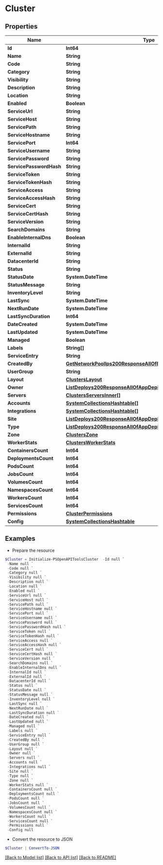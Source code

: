 # Cluster
## Properties

Name | Type | Description | Notes
------------ | ------------- | ------------- | -------------
**Id** | **Int64** |  | [optional] 
**Name** | **String** |  | [optional] 
**Code** | **String** |  | [optional] 
**Category** | **String** |  | [optional] 
**Visibility** | **String** |  | [optional] 
**Description** | **String** |  | [optional] 
**Location** | **String** |  | [optional] 
**Enabled** | **Boolean** |  | [optional] 
**ServiceUrl** | **String** |  | [optional] 
**ServiceHost** | **String** |  | [optional] 
**ServicePath** | **String** |  | [optional] 
**ServiceHostname** | **String** |  | [optional] 
**ServicePort** | **Int64** |  | [optional] 
**ServiceUsername** | **String** |  | [optional] 
**ServicePassword** | **String** |  | [optional] 
**ServicePasswordHash** | **String** |  | [optional] 
**ServiceToken** | **String** |  | [optional] 
**ServiceTokenHash** | **String** |  | [optional] 
**ServiceAccess** | **String** |  | [optional] 
**ServiceAccessHash** | **String** |  | [optional] 
**ServiceCert** | **String** |  | [optional] 
**ServiceCertHash** | **String** |  | [optional] 
**ServiceVersion** | **String** |  | [optional] 
**SearchDomains** | **String** |  | [optional] 
**EnableInternalDns** | **Boolean** |  | [optional] 
**InternalId** | **String** |  | [optional] 
**ExternalId** | **String** |  | [optional] 
**DatacenterId** | **String** |  | [optional] 
**Status** | **String** |  | [optional] 
**StatusDate** | **System.DateTime** |  | [optional] 
**StatusMessage** | **String** |  | [optional] 
**InventoryLevel** | **String** |  | [optional] 
**LastSync** | **System.DateTime** |  | [optional] 
**NextRunDate** | **System.DateTime** |  | [optional] 
**LastSyncDuration** | **Int64** |  | [optional] 
**DateCreated** | **System.DateTime** |  | [optional] 
**LastUpdated** | **System.DateTime** |  | [optional] 
**Managed** | **Boolean** |  | [optional] 
**Labels** | **String[]** |  | [optional] 
**ServiceEntry** | **String** |  | [optional] 
**CreatedBy** | [**GetNetworkPoolIps200ResponseAllOfNetworkPoolIpsInnerCreatedBy**](GetNetworkPoolIps200ResponseAllOfNetworkPoolIpsInnerCreatedBy.md) |  | [optional] 
**UserGroup** | **String** |  | [optional] 
**Layout** | [**ClustersLayout**](ClustersLayout.md) |  | [optional] 
**Owner** | [**ListDeploys200ResponseAllOfAppDeploysInnerInstance**](ListDeploys200ResponseAllOfAppDeploysInnerInstance.md) |  | [optional] 
**Servers** | [**ClustersServersInner[]**](ClustersServersInner.md) |  | [optional] 
**Accounts** | [**SystemCollectionsHashtable[]**](SystemCollectionsHashtable.md) |  | [optional] 
**Integrations** | [**SystemCollectionsHashtable[]**](SystemCollectionsHashtable.md) |  | [optional] 
**Site** | [**ListDeploys200ResponseAllOfAppDeploysInnerInstance**](ListDeploys200ResponseAllOfAppDeploysInnerInstance.md) |  | [optional] 
**Type** | [**ListDeploys200ResponseAllOfAppDeploysInnerInstance**](ListDeploys200ResponseAllOfAppDeploysInnerInstance.md) |  | [optional] 
**Zone** | [**ClustersZone**](ClustersZone.md) |  | [optional] 
**WorkerStats** | [**ClustersWorkerStats**](ClustersWorkerStats.md) |  | [optional] 
**ContainersCount** | **Int64** |  | [optional] 
**DeploymentsCount** | **Int64** |  | [optional] 
**PodsCount** | **Int64** |  | [optional] 
**JobsCount** | **Int64** |  | [optional] 
**VolumesCount** | **Int64** |  | [optional] 
**NamespacesCount** | **Int64** |  | [optional] 
**WorkersCount** | **Int64** |  | [optional] 
**ServicesCount** | **Int64** |  | [optional] 
**Permissions** | [**ClusterPermissions**](ClusterPermissions.md) |  | [optional] 
**Config** | [**SystemCollectionsHashtable**](.md) |  | [optional] 

## Examples

- Prepare the resource
```powershell
$Cluster = Initialize-PSOpenAPIToolsCluster  -Id null `
 -Name null `
 -Code null `
 -Category null `
 -Visibility null `
 -Description null `
 -Location null `
 -Enabled null `
 -ServiceUrl null `
 -ServiceHost null `
 -ServicePath null `
 -ServiceHostname null `
 -ServicePort null `
 -ServiceUsername null `
 -ServicePassword null `
 -ServicePasswordHash null `
 -ServiceToken null `
 -ServiceTokenHash null `
 -ServiceAccess null `
 -ServiceAccessHash null `
 -ServiceCert null `
 -ServiceCertHash null `
 -ServiceVersion null `
 -SearchDomains null `
 -EnableInternalDns null `
 -InternalId null `
 -ExternalId null `
 -DatacenterId null `
 -Status null `
 -StatusDate null `
 -StatusMessage null `
 -InventoryLevel null `
 -LastSync null `
 -NextRunDate null `
 -LastSyncDuration null `
 -DateCreated null `
 -LastUpdated null `
 -Managed null `
 -Labels null `
 -ServiceEntry null `
 -CreatedBy null `
 -UserGroup null `
 -Layout null `
 -Owner null `
 -Servers null `
 -Accounts null `
 -Integrations null `
 -Site null `
 -Type null `
 -Zone null `
 -WorkerStats null `
 -ContainersCount null `
 -DeploymentsCount null `
 -PodsCount null `
 -JobsCount null `
 -VolumesCount null `
 -NamespacesCount null `
 -WorkersCount null `
 -ServicesCount null `
 -Permissions null `
 -Config null
```

- Convert the resource to JSON
```powershell
$Cluster | ConvertTo-JSON
```

[[Back to Model list]](../README.md#documentation-for-models) [[Back to API list]](../README.md#documentation-for-api-endpoints) [[Back to README]](../README.md)

